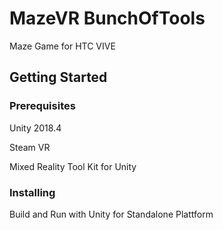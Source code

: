 # MazeVR BunchOfTools

Maze Game for HTC VIVE

## Getting Started

### Prerequisites

Unity 2018.4

Steam VR

Mixed Reality Tool Kit for Unity

### Installing

Build and Run with Unity for Standalone Plattform

